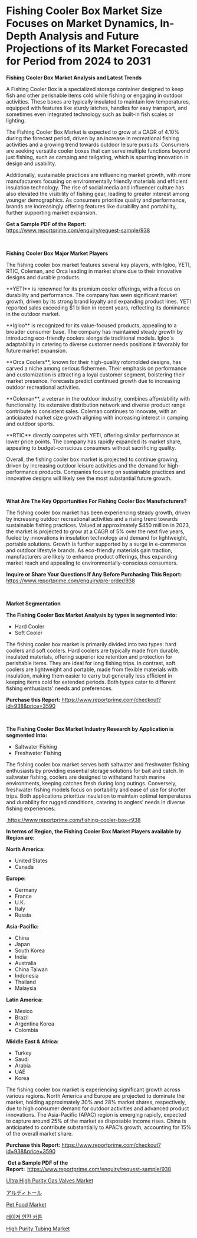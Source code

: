 <p><h1>Fishing Cooler Box Market Size Focuses on Market Dynamics, In-Depth Analysis and Future Projections of its Market Forecasted for Period from 2024 to 2031</h1></p><p><strong>Fishing Cooler Box Market Analysis and Latest Trends</strong></p>
<p><p>A Fishing Cooler Box is a specialized storage container designed to keep fish and other perishable items cold while fishing or engaging in outdoor activities. These boxes are typically insulated to maintain low temperatures, equipped with features like sturdy latches, handles for easy transport, and sometimes even integrated technology such as built-in fish scales or lighting.</p><p>The Fishing Cooler Box Market is expected to grow at a CAGR of 4.10% during the forecast period, driven by an increase in recreational fishing activities and a growing trend towards outdoor leisure pursuits. Consumers are seeking versatile cooler boxes that can serve multiple functions beyond just fishing, such as camping and tailgating, which is spurring innovation in design and usability.</p><p>Additionally, sustainable practices are influencing market growth, with more manufacturers focusing on environmentally friendly materials and efficient insulation technology. The rise of social media and influencer culture has also elevated the visibility of fishing gear, leading to greater interest among younger demographics. As consumers prioritize quality and performance, brands are increasingly offering features like durability and portability, further supporting market expansion.</p></p>
<p><strong>Get a Sample PDF of the Report:&nbsp;</strong> <a href="https://www.reportprime.com/enquiry/request-sample/938">https://www.reportprime.com/enquiry/request-sample/938</a></p>
<p>&nbsp;</p>
<p><strong>Fishing Cooler Box Major Market Players</strong></p>
<p><p>The fishing cooler box market features several key players, with Igloo, YETI, RTIC, Coleman, and Orca leading in market share due to their innovative designs and durable products.</p><p>**YETI** is renowned for its premium cooler offerings, with a focus on durability and performance. The company has seen significant market growth, driven by its strong brand loyalty and expanding product lines. YETI reported sales exceeding $1 billion in recent years, reflecting its dominance in the outdoor market.</p><p>**Igloo** is recognized for its value-focused products, appealing to a broader consumer base. The company has maintained steady growth by introducing eco-friendly coolers alongside traditional models. Igloo's adaptability in catering to diverse customer needs positions it favorably for future market expansion.</p><p>**Orca Coolers**, known for their high-quality rotomolded designs, has carved a niche among serious fishermen. Their emphasis on performance and customization is attracting a loyal customer segment, bolstering their market presence. Forecasts predict continued growth due to increasing outdoor recreational activities.</p><p>**Coleman**, a veteran in the outdoor industry, combines affordability with functionality. Its extensive distribution network and diverse product range contribute to consistent sales. Coleman continues to innovate, with an anticipated market size growth aligning with increasing interest in camping and outdoor sports.</p><p>**RTIC** directly competes with YETI, offering similar performance at lower price points. The company has rapidly expanded its market share, appealing to budget-conscious consumers without sacrificing quality.</p><p>Overall, the fishing cooler box market is projected to continue growing, driven by increasing outdoor leisure activities and the demand for high-performance products. Companies focusing on sustainable practices and innovative designs will likely see the most substantial future growth.</p></p>
<p>&nbsp;</p>
<p><strong>What Are The Key Opportunities For Fishing Cooler Box Manufacturers?</strong></p>
<p><p>The fishing cooler box market has been experiencing steady growth, driven by increasing outdoor recreational activities and a rising trend towards sustainable fishing practices. Valued at approximately $450 million in 2023, the market is projected to grow at a CAGR of 5% over the next five years, fueled by innovations in insulation technology and demand for lightweight, portable solutions. Growth is further supported by a surge in e-commerce and outdoor lifestyle brands. As eco-friendly materials gain traction, manufacturers are likely to enhance product offerings, thus expanding market reach and appealing to environmentally-conscious consumers.</p></p>
<p><strong>Inquire or Share Your Questions If Any Before Purchasing This Report:</strong> <a href="https://www.reportprime.com/enquiry/pre-order/938">https://www.reportprime.com/enquiry/pre-order/938</a></p>
<p>&nbsp;</p>
<p><strong>Market Segmentation</strong></p>
<p><strong>The Fishing Cooler Box Market Analysis by types is segmented into:</strong></p>
<p><ul><li>Hard Cooler</li><li>Soft Cooler</li></ul></p>
<p><p>The fishing cooler box market is primarily divided into two types: hard coolers and soft coolers. Hard coolers are typically made from durable, insulated materials, offering superior ice retention and protection for perishable items. They are ideal for long fishing trips. In contrast, soft coolers are lightweight and portable, made from flexible materials with insulation, making them easier to carry but generally less efficient in keeping items cold for extended periods. Both types cater to different fishing enthusiasts' needs and preferences.</p></p>
<p><strong>Purchase this Report:&nbsp;</strong><a href="https://www.reportprime.com/checkout?id=938&price=3590">https://www.reportprime.com/checkout?id=938&price=3590</a></p>
<p>&nbsp;</p>
<p><strong>The Fishing Cooler Box Market Industry Research by Application is segmented into:</strong></p>
<p><ul><li>Saltwater Fishing</li><li>Freshwater Fishing</li></ul></p>
<p><p>The fishing cooler box market serves both saltwater and freshwater fishing enthusiasts by providing essential storage solutions for bait and catch. In saltwater fishing, coolers are designed to withstand harsh marine environments, keeping catches fresh during long outings. Conversely, freshwater fishing models focus on portability and ease of use for shorter trips. Both applications prioritize insulation to maintain optimal temperatures and durability for rugged conditions, catering to anglers’ needs in diverse fishing experiences.</p></p>
<p><a href="https://www.reportprime.com/fishing-cooler-box-r938">&nbsp;https://www.reportprime.com/fishing-cooler-box-r938</a></p>
<p><strong>In terms of Region, the Fishing Cooler Box Market Players available by Region are:</strong></p>
<p>
    <p> <strong> North America: </strong>
        <ul>
            <li>United States</li>
            <li>Canada</li>
        </ul>
        </p> 
    <p> <strong> Europe: </strong>
        <ul>
            <li>Germany</li>
            <li>France</li>
            <li>U.K.</li>
            <li>Italy</li>
            <li>Russia</li>
        </ul>
        </p> 
    <p> <strong> Asia-Pacific: </strong>
        <ul>
            <li>China</li>
            <li>Japan</li>
            <li>South Korea</li>
            <li>India</li>
            <li>Australia</li>
            <li>China Taiwan</li>
            <li>Indonesia</li>
            <li>Thailand</li>
            <li>Malaysia</li>
        </ul>
        </p> 
    <p> <strong> Latin America: </strong>
        <ul>
            <li>Mexico</li>
            <li>Brazil</li>
            <li>Argentina Korea</li>
            <li>Colombia</li>
        </ul>
        </p> 
    <p> <strong> Middle East & Africa: </strong>
        <ul>
            <li>Turkey</li>
            <li>Saudi</li>
            <li>Arabia</li>
            <li>UAE</li>
            <li>Korea</li>
        </ul>
    </p>
    </p>
<p><p>The fishing cooler box market is experiencing significant growth across various regions. North America and Europe are projected to dominate the market, holding approximately 30% and 28% market shares, respectively, due to high consumer demand for outdoor activities and advanced product innovations. The Asia-Pacific (APAC) region is emerging rapidly, expected to capture around 25% of the market as disposable income rises. China is anticipated to contribute substantially to APAC’s growth, accounting for 15% of the overall market share.</p></p>
<p><strong>Purchase this Report: </strong><a href="https://www.reportprime.com/checkout?id=938&price=3590">https://www.reportprime.com/checkout?id=938&price=3590</a></p>
<p>&nbsp;<strong>Get a Sample PDF of the Report:&nbsp;&nbsp;</strong><a href="https://www.reportprime.com/enquiry/request-sample/938">https://www.reportprime.com/enquiry/request-sample/938</a></p>
<p><strong></strong></p>
<p><p><a href="https://issuu.com/reportprime-2/docs/ultra-high-purity-gas-valves-market_a0cd029995a57f">Ultra High Purity Gas Valves Market</a></p><p><a href="https://medium.com/@adalineconnelly2023/%E3%82%A2%E3%83%AB%E3%82%B8%E3%83%88%E3%83%BC%E3%83%AB%E7%94%A3%E6%A5%AD%E3%81%AB%E9%96%A2%E3%81%99%E3%82%8B%E6%B4%9E%E5%AF%9F-%E5%B8%82%E5%A0%B4%E3%81%AE%E8%B2%A1%E5%8B%99%E7%8A%B6%E6%B3%81-%E5%B8%82%E5%A0%B4%E8%A6%8F%E6%A8%A1-2031%E5%B9%B4%E3%81%BE%E3%81%A7%E3%81%AE%E5%8F%8E%E7%9B%8A%E5%88%86%E6%9E%90-d1e6073a9a21">アルディトール</a></p><p><a href="https://github.com/GroverBarry/Market-Research-Report-List-7/blob/main/pet-food-market.md">Pet Food Market</a></p><p><a href="https://medium.com/@ixknzplk81/%EB%A0%88%EC%9D%B4%EC%A0%80-%EC%95%88%EC%A0%84-%EC%BB%A4%ED%8A%BC-%EC%82%B0%EC%97%85-%EC%9D%B8%EC%82%AC%EC%9D%B4%ED%8A%B8-%EB%B3%B4%EA%B3%A0%EC%84%9C-%EB%A0%88%EC%9D%B4%EC%A0%80-%EC%95%88%EC%A0%84-%EC%BB%A4%ED%8A%BC-%EC%8B%9C%EC%9E%A5-%EB%8F%99%ED%96%A5-%EC%9D%91%EC%9A%A9-%ED%94%84%EB%A1%9C%EA%B7%B8%EB%9E%A8-%EB%B0%8F-%EA%B2%BD%EC%9F%81-%ED%99%98%EA%B2%BD-%EB%B6%84%EC%84%9D-2024-2031-2a6b5a115a45">레이저 안전 커튼</a></p><p><a href="https://issuu.com/reportprime-2/docs/high-purity-tubing-market-size-2030_62fd9d33d0797b">High Purity Tubing Market</a></p></p>